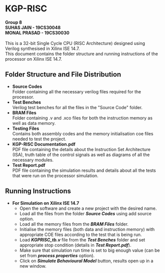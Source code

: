 # KGP-RISC
**Group 8**  
**SUHAS JAIN - 19CS30048**  
**MONAL PRASAD - 19CS30030**    
<br /> 
This is a 32-bit Single Cycle CPU (RISC Architecture) designed using Verilog synthesised in Xilinx ISE 14.7.    
This document contains the  folder structure and running instructions of the processor on Xilinx ISE 14.7. 
## Folder Structure and File Distribution 
- **Source Codes**  
Folder containing all the necessary verilog files required for the processor.
- **Test Benches**   
Verilog test benches for all the files in the "Source Code" folder.
- **BRAM Files**  
Folder containing .v and .xco files for both the instruction memory as well as data memory.
- **Testing Files**  
Contains both assembly codes and the memory initialisation coe files needed to test the project. 
- **KGP-RISC Documentation.pdf**  
PDF file containing the details about the Instruction Set Architecture (ISA), truth table of the control signals as well as diagrams of all the necessary modules. 
- **Test Report.pdf**  
PDF file containing the simulation results and details about all the tests that were run on the processor simulation.  
## Running Instructions 
- **For Simulation on Xilinx ISE 14.7**
	- Open the software and create a new project with the desired name. 
	- Load all the files from the folder ***Source Codes*** using add source option.
	- Load all the memory files from the ***BRAM Files*** folder.
	- Initialise the memory files (both data and instruction memory) with appropriate COE files according to the test that is being run.
	- Load ***KGPRISC_tb.v*** file from the ***Test Benches*** folder and set appropriate stop condition (details in ***Test Report.pdf***). 
	- Make sure that simulation run time is set to big enough value (can be set from ***process properties*** option).
	- Click on ***Simulate Behavioural Model*** button, results open up in a new window. 